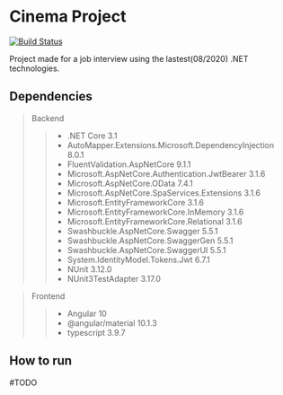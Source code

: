 # Cinema Project

[![Build Status](https://netoarthur.visualstudio.com/Cinema/_apis/build/status/Arthur-Neto.cinema-project?branchName=master)](https://netoarthur.visualstudio.com/Cinema/_build/latest?definitionId=6&branchName=master)

Project made for a job interview using the lastest(08/2020) .NET technologies.

## Dependencies

> Backend
>> * .NET Core 3.1
>> * AutoMapper.Extensions.Microsoft.DependencyInjection 8.0.1
>> * FluentValidation.AspNetCore 9.1.1
>> * Microsoft.AspNetCore.Authentication.JwtBearer 3.1.6
>> * Microsoft.AspNetCore.OData 7.4.1
>> * Microsoft.AspNetCore.SpaServices.Extensions 3.1.6
>> * Microsoft.EntityFrameworkCore 3.1.6
>> * Microsoft.EntityFrameworkCore.InMemory 3.1.6
>> * Microsoft.EntityFrameworkCore.Relational 3.1.6
>> * Swashbuckle.AspNetCore.Swagger 5.5.1
>> * Swashbuckle.AspNetCore.SwaggerGen 5.5.1
>> * Swashbuckle.AspNetCore.SwaggerUI 5.5.1
>> * System.IdentityModel.Tokens.Jwt 6.7.1
>> * NUnit 3.12.0
>> * NUnit3TestAdapter 3.17.0

> Frontend
>> * Angular 10
>> * @angular/material 10.1.3
>> * typescript 3.9.7

## How to run

#TODO
